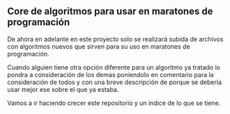 ## Core de algoritmos para usar en maratones de programación

De ahora en adelante en este proyecto solo se realizará subida de archivos con algoritmos nuevos que sirven para su uso en maratones de programación.

Cuando alguien tiene otra opción diferente para un algoritmo ya tratado lo pondra a consideración de los demas poniendolo en comentario para la consideración de todos y con una breve descripción de porque se debería usar mejor ese sobre el que ya estaba.

Vamos a ir haciendo crecer este repositorio y un indice de lo que se tiene.
